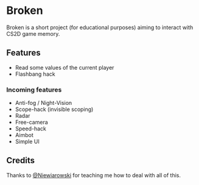 # Broken

Broken is a short project (for educational purposes) aiming to interact with CS2D game memory.

## Features
- Read some values of the current player
- Flashbang hack

### Incoming features
- Anti-fog / Night-Vision
- Scope-hack (invisible scoping)
- Radar
- Free-camera
- Speed-hack
- Aimbot
- Simple UI

## Credits

Thanks to [@Niewiarowski](https://github.com/Niewiarowski) for teaching me how to deal with all of this.
